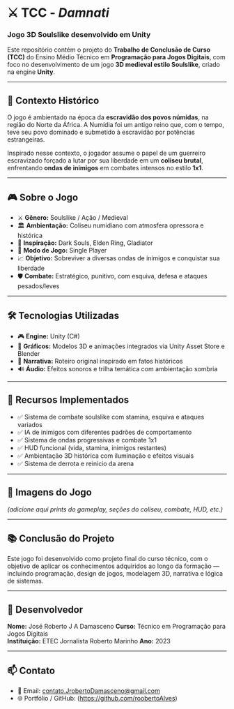 # ⚔️ TCC - *Damnati*  
### Jogo 3D Soulslike desenvolvido em Unity

Este repositório contém o projeto do **Trabalho de Conclusão de Curso (TCC)** do Ensino Médio Técnico em **Programação para Jogos Digitais**, com foco no desenvolvimento de um jogo **3D medieval estilo Soulslike**, criado na engine **Unity**.

---

## 🧠 Contexto Histórico

O jogo é ambientado na época da **escravidão dos povos númidas**, na região do Norte da África. A Numídia foi um antigo reino que, com o tempo, teve seu povo dominado e submetido à escravidão por potências estrangeiras.

Inspirado nesse contexto, o jogador assume o papel de um guerreiro escravizado forçado a lutar por sua liberdade em um **coliseu brutal**, enfrentando **ondas de inimigos** em combates intensos no estilo **1x1**.

---

## 🎮 Sobre o Jogo

- ⚔️ **Gênero:** Soulslike / Ação / Medieval
- 🏛️ **Ambientação:** Coliseu numidiano com atmosfera opressora e histórica
- 🧠 **Inspiração:** Dark Souls, Elden Ring, Gladiator
- 👤 **Modo de Jogo:** Single Player
- 📈 **Objetivo:** Sobreviver a diversas ondas de inimigos e conquistar sua liberdade
- 🛡️ **Combate:** Estratégico, punitivo, com esquiva, defesa e ataques pesados/leves

---

## 🛠️ Tecnologias Utilizadas

- 🎮 **Engine:** Unity (C#)
- 🎨 **Gráficos:** Modelos 3D e animações integrados via Unity Asset Store e Blender
- 📜 **Narrativa:** Roteiro original inspirado em fatos históricos
- 🔊 **Áudio:** Efeitos sonoros e trilha temática com ambientação sombria

---

## 📌 Recursos Implementados

- ✅ Sistema de combate soulslike com stamina, esquiva e ataques variados  
- ✅ IA de inimigos com diferentes padrões de comportamento  
- ✅ Sistema de ondas progressivas e combate 1x1  
- ✅ HUD funcional (vida, stamina, inimigos restantes)  
- ✅ Ambientação 3D histórica com iluminação e efeitos visuais  
- ✅ Sistema de derrota e reinício da arena  

---

## 📸 Imagens do Jogo

*(adicione aqui prints do gameplay, seções do coliseu, combate, HUD, etc.)*

---

## 📚 Conclusão do Projeto

Este jogo foi desenvolvido como projeto final do curso técnico, com o objetivo de aplicar os conhecimentos adquiridos ao longo da formação — incluindo programação, design de jogos, modelagem 3D, narrativa e lógica de sistemas.

---

## 👤 Desenvolvedor

**Nome:** José Roberto J A Damasceno
**Curso:** Técnico em Programação para Jogos Digitais  
**Instituição:** ETEC Jornalista Roberto Marinho
**Ano:** 2023

---

## 📫 Contato

- 📧 Email: contato.JrobertoDamasceno@gmail.com
- 🌐 Portfólio / GitHub: (https://github.com/roobertoAlves)
